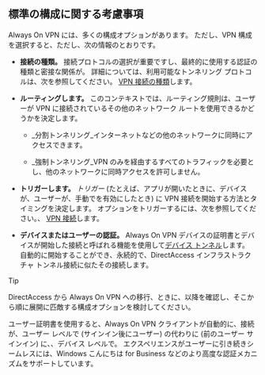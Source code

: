 ## <a name="standard-configuration-considerations"></a>標準の構成に関する考慮事項

Always On VPN には、多くの構成オプションがあります。 ただし、VPN 構成を選択すると、ただし、次の情報のとおりです。

-   **接続の種類。** 接続プロトコルの選択が重要ですし、最終的に使用する認証の種類と密接な関係が。 詳細については、利用可能なトンネリング プロトコルは、次を参照してください。 [VPN 接続の種類](https://docs.microsoft.com/windows/access-protection/vpn/vpn-connection-type)します。

-   **ルーティングします。** このコンテキストでは、ルーティング規則は、ユーザーが VPN に接続されているその他のネットワーク ルートを使用できるかどうかを決定します。

    -   _分割トンネリング_インターネットなどの他のネットワークに同時にアクセスできます。

    -   _強制トンネリング_VPN のみを経由するすべてのトラフィックを必要とし、他のネットワークに同時アクセスを許可しません。

-   **トリガーします。** _トリガー_ (たとえば、アプリが開いたときに、デバイスが、ユーザーが、手動でを有効にしたとき) に VPN 接続を開始する方法とタイミングを決定します。 オプションをトリガーするには、次を参照してください。、 [VPN 接続](#vpn-connectivity)します。

-   **デバイスまたはユーザーの認証。** Always On VPN デバイスの証明書とデバイスが開始した接続と呼ばれる機能を使用して[デバイス トンネル](https://docs.microsoft.com/windows-server/remote/remote-access/vpn/vpn-device-tunnel-config)します。 自動的に開始することができ、永続的で、DirectAccess インフラストラクチャ トンネル接続に似たその接続します。

>[!TIP]
>DirectAccess から Always On VPN への移行、ときに、以降を確認し、そこから順に展開に匹敵する構成オプションを検討してください。

ユーザー証明書を使用すると、Always On VPN クライアントが自動的に、接続が、ユーザー レベルで (サインイン後にユーザー) の代わりに (前のユーザー サインイン) に、、デバイス レベルで。 エクスペリエンスがユーザーに引き続きシームレスには、Windows こんにちは for Business などのより高度な認証メカニズムをサポートしています。